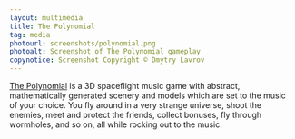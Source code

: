 ```yaml
---
layout: multimedia
title: The Polynomial
tag: media
photourl: screenshots/polynomial.png
photoalt: Screenshot of The Polynomial gameplay
copynotice: Screenshot Copyright © Dmytry Lavrov
---
```


[The Polynomial](http://dmytry.pandromeda.com/games/) is a 3D spaceflight music
game with abstract, mathematically generated scenery and models which are set to
the music of your choice. You fly around in a very strange universe, shoot the
enemies, meet and protect the friends, collect bonuses, fly through wormholes,
and so on, all while rocking out to the music.
